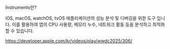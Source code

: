 Instruments란?

iOS, macOS, watchOS, tvOS 애플리케이션의 성능 분석 및 디버깅을 위한 도구 입니다. 
이를 활용하여 앱의 CPU 사용량, 메모리 누수, 네트워크 활동 등을 분석하고 최적화 할 수 있습니다.


https://developer.apple.com/kr/videos/play/wwdc2025/306/

